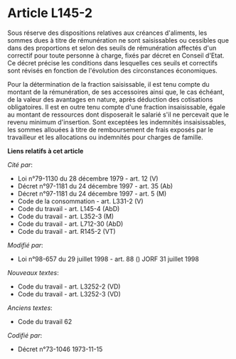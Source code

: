 # Article L145-2

Sous réserve des dispositions relatives aux créances d'aliments, les sommes dues à titre de rémunération ne sont saisissables
ou cessibles que dans des proportions et selon des seuils de rémunération affectés d'un correctif pour toute personne à
charge, fixés par décret en Conseil d'Etat. Ce décret précise les conditions dans lesquelles ces seuils et correctifs sont
révisés en fonction de l'évolution des circonstances économiques.

Pour la détermination de la fraction saisissable, il est tenu compte du montant de la rémunération, de ses accessoires ainsi
que, le cas échéant, de la valeur des avantages en nature, après déduction des cotisations obligatoires. Il est en outre tenu
compte d'une fraction insaisissable, égale au montant de ressources dont disposerait le salarié s'il ne percevait que le
revenu minimum d'insertion. Sont exceptées les indemnités insaisissables, les sommes allouées à titre de remboursement de
frais exposés par le travailleur et les allocations ou indemnités pour charges de famille.

**Liens relatifs à cet article**

_Cité par_:

  - Loi n°79-1130 du 28 décembre 1979 - art. 12 (V)
  - Décret n°97-1181 du 24 décembre 1997 - art. 35 (Ab)
  - Décret n°97-1181 du 24 décembre 1997 - art. 5 (M)
  - Code de la consommation - art. L331-2 (V)
  - Code du travail - art. L145-4 (AbD)
  - Code du travail - art. L352-3 (M)
  - Code du travail - art. L712-30 (AbD)
  - Code du travail - art. R145-2 (VT)

_Modifié par_:

  - Loi n°98-657 du 29 juillet 1998 - art. 88 () JORF 31 juillet 1998

_Nouveaux textes_:

  - Code du travail - art. L3252-2 (VD)
  - Code du travail - art. L3252-3 (VD)

_Anciens textes_:

  - Code du travail 62

_Codifié par_:

  - Décret n°73-1046 1973-11-15
